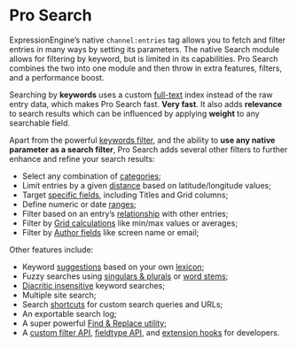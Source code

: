 <!--
    This source file is part of the open source project
    ExpressionEngine User Guide (https://github.com/ExpressionEngine/ExpressionEngine-User-Guide)

    @link      https://expressionengine.com/
    @copyright Copyright (c) 2003-2020, Packet Tide, LLC (https://packettide.com)
    @license   https://expressionengine.com/license Licensed under Apache License, Version 2.0
-->

# Pro Search

ExpressionEngine’s native `channel:entries` tag allows you to fetch and filter entries in many ways by setting its parameters. The native Search module allows for filtering by keyword, but is limited in its capabilities. Pro Search combines the two into one module and then throw in extra features, filters, and a performance boost.


Searching by **keywords** uses a custom [full-text](http://dev.mysql.com/doc/refman/5.5/en/fulltext-search.html) index instead of the raw entry data, which makes Pro Search fast. **Very fast**. It also adds **relevance** to search results which can be influenced by applying **weight** to any searchable field.

Apart from the powerful [keywords filter](/add-ons/pro-search/filters.md#keywords), and the ability to **use any native parameter as a search filter**, Pro Search adds several other filters to further enhance and refine your search results:

- Select any combination of [categories](/add-ons/pro-search/filters.md#categories);
- Limit entries by a given [distance](/add-ons/pro-search/filters.md#distance) based on latitude/longitude values;
- Target [specific fields](/add-ons/pro-search/filters.md#field-search), including Titles and Grid columns;
- Define numeric or date [ranges](/add-ons/pro-search/filters.md#ranges);
- Filter based on an entry’s [relationship](/add-ons/pro-search/filters.md#relationships) with other entries;
- Filter by [Grid calculations](https://github.com/low/low_search_table) like min/max values or averages;
- Filter by [Author fields](https://github.com/low/low_search_members) like screen name or email;

Other features include:

- Keyword [suggestions](/add-ons/pro-search/tags.md#suggestions-tag) based on your own [lexicon](/add-ons/pro-search/lexicon.md);
- Fuzzy searches using [singulars & plurals](/add-ons/pro-search/filters.md#keywords-inflect) or [word stems](/add-ons/pro-search/filters.md#keywords-stem);
- [Diacritic insensitive](/add-ons/pro-search/collections.md#diacritics) keyword searches;
- Multiple site search;
- Search [shortcuts](/add-ons/pro-search/shortcuts.md) for custom search queries and URLs;
- An exportable search log;
- A super powerful [Find & Replace utility](/add-ons/pro-search/find-replace.md);
- A [custom filter API](/add-ons/pro-search/development/create.md), [fieldtype API](/add-ons/pro-search/development/api.md), and [extension hooks](/add-ons/pro-search/development/hooks.md) for developers.